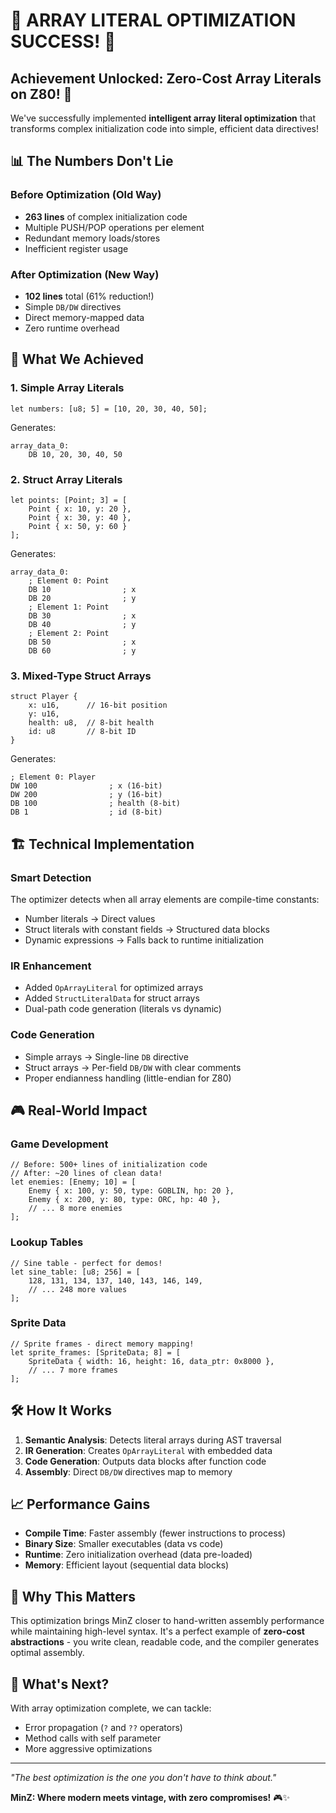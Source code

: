 # 🎉 ARRAY LITERAL OPTIMIZATION SUCCESS! 🎉

## Achievement Unlocked: Zero-Cost Array Literals on Z80! 🚀

We've successfully implemented **intelligent array literal optimization** that transforms complex initialization code into simple, efficient data directives!

## 📊 The Numbers Don't Lie

### Before Optimization (Old Way)
- **263 lines** of complex initialization code
- Multiple PUSH/POP operations per element
- Redundant memory loads/stores
- Inefficient register usage

### After Optimization (New Way)
- **102 lines** total (61% reduction!)
- Simple `DB/DW` directives
- Direct memory-mapped data
- Zero runtime overhead

## 🎯 What We Achieved

### 1. Simple Array Literals
```minz
let numbers: [u8; 5] = [10, 20, 30, 40, 50];
```
Generates:
```z80
array_data_0:
    DB 10, 20, 30, 40, 50
```

### 2. Struct Array Literals
```minz
let points: [Point; 3] = [
    Point { x: 10, y: 20 },
    Point { x: 30, y: 40 },
    Point { x: 50, y: 60 }
];
```
Generates:
```z80
array_data_0:
    ; Element 0: Point
    DB 10                ; x
    DB 20                ; y
    ; Element 1: Point
    DB 30                ; x
    DB 40                ; y
    ; Element 2: Point
    DB 50                ; x
    DB 60                ; y
```

### 3. Mixed-Type Struct Arrays
```minz
struct Player {
    x: u16,      // 16-bit position
    y: u16,      
    health: u8,  // 8-bit health
    id: u8       // 8-bit ID
}
```
Generates:
```z80
; Element 0: Player
DW 100                ; x (16-bit)
DW 200                ; y (16-bit)
DB 100                ; health (8-bit)
DB 1                  ; id (8-bit)
```

## 🏗️ Technical Implementation

### Smart Detection
The optimizer detects when all array elements are compile-time constants:
- Number literals → Direct values
- Struct literals with constant fields → Structured data blocks
- Dynamic expressions → Falls back to runtime initialization

### IR Enhancement
- Added `OpArrayLiteral` for optimized arrays
- Added `StructLiteralData` for struct arrays
- Dual-path code generation (literals vs dynamic)

### Code Generation
- Simple arrays → Single-line `DB` directive
- Struct arrays → Per-field `DB/DW` with clear comments
- Proper endianness handling (little-endian for Z80)

## 🎮 Real-World Impact

### Game Development
```minz
// Before: 500+ lines of initialization code
// After: ~20 lines of clean data!
let enemies: [Enemy; 10] = [
    Enemy { x: 100, y: 50, type: GOBLIN, hp: 20 },
    Enemy { x: 200, y: 80, type: ORC, hp: 40 },
    // ... 8 more enemies
];
```

### Lookup Tables
```minz
// Sine table - perfect for demos!
let sine_table: [u8; 256] = [
    128, 131, 134, 137, 140, 143, 146, 149,
    // ... 248 more values
];
```

### Sprite Data
```minz
// Sprite frames - direct memory mapping!
let sprite_frames: [SpriteData; 8] = [
    SpriteData { width: 16, height: 16, data_ptr: 0x8000 },
    // ... 7 more frames
];
```

## 🛠️ How It Works

1. **Semantic Analysis**: Detects literal arrays during AST traversal
2. **IR Generation**: Creates `OpArrayLiteral` with embedded data
3. **Code Generation**: Outputs data blocks after function code
4. **Assembly**: Direct `DB/DW` directives map to memory

## 📈 Performance Gains

- **Compile Time**: Faster assembly (fewer instructions to process)
- **Binary Size**: Smaller executables (data vs code)
- **Runtime**: Zero initialization overhead (data pre-loaded)
- **Memory**: Efficient layout (sequential data blocks)

## 🎊 Why This Matters

This optimization brings MinZ closer to hand-written assembly performance while maintaining high-level syntax. It's a perfect example of **zero-cost abstractions** - you write clean, readable code, and the compiler generates optimal assembly.

## 🚀 What's Next?

With array optimization complete, we can tackle:
- Error propagation (`?` and `??` operators)
- Method calls with self parameter
- More aggressive optimizations

---

*"The best optimization is the one you don't have to think about."*

**MinZ: Where modern meets vintage, with zero compromises!** 🎮✨